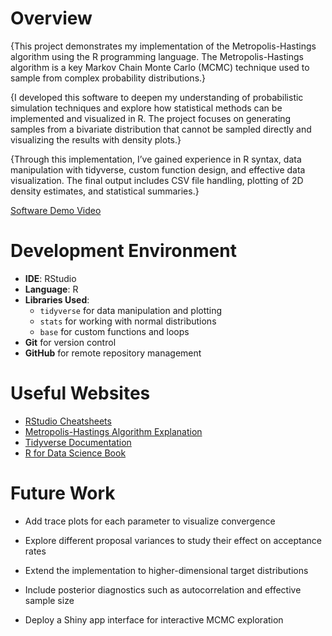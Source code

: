 # Overview

{This project demonstrates my implementation of the Metropolis-Hastings algorithm using the R programming language. The Metropolis-Hastings algorithm is a key Markov Chain Monte Carlo (MCMC) technique used to sample from complex probability distributions.}

{I developed this software to deepen my understanding of probabilistic simulation techniques and explore how statistical methods can be implemented and visualized in R. The project focuses on generating samples from a bivariate distribution that cannot be sampled directly and visualizing the results with density plots.}

{Through this implementation, I’ve gained experience in R syntax, data manipulation with tidyverse, custom function design, and effective data visualization. The final output includes CSV file handling, plotting of 2D density estimates, and statistical summaries.}


[Software Demo Video](http://youtube.link.goes.here)

# Development Environment

- **IDE**: RStudio  
- **Language**: R  
- **Libraries Used**:  
  - `tidyverse` for data manipulation and plotting  
  - `stats` for working with normal distributions  
  - `base` for custom functions and loops  
- **Git** for version control
- **GitHub** for remote repository management

  

# Useful Websites

- [RStudio Cheatsheets](https://posit.co/resources/cheatsheets/)
- [Metropolis-Hastings Algorithm Explanation](https://chi-feng.github.io/mcmc-demo/app.html)
- [Tidyverse Documentation](https://www.tidyverse.org/packages/)
- [R for Data Science Book](https://r4ds.had.co.nz/)

# Future Work

- Add trace plots for each parameter to visualize convergence

- Explore different proposal variances to study their effect on acceptance rates

- Extend the implementation to higher-dimensional target distributions

- Include posterior diagnostics such as autocorrelation and effective sample size

- Deploy a Shiny app interface for interactive MCMC exploration
